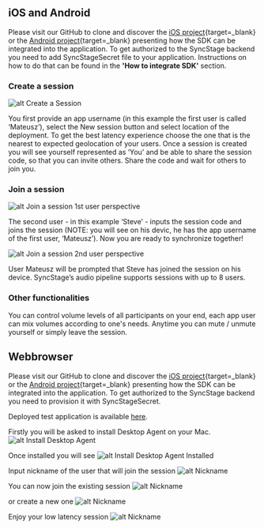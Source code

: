 ## iOS and Android
Please visit our GitHub to clone and discover the [iOS project](https://github.com/opensesamemedia/syncstage-test-app-ios){target=_blank} or the  [Android project](https://github.com/opensesamemedia/syncstage-test-app-android){target=_blank} presenting how the SDK can be integrated into the application. To get authorized to the SyncStage backend you need to add SyncStageSecret file to your application. Instructions on how to do that can be found in the __'How to integrate SDK'__ section.

### Create a session  

![alt Create a Session](assets/createsession.png "Create a Session")

You first provide an app username (in this example the first user is called ‘Mateusz’), select the New session button and select location of the deployment. To get the best latency experience choose the one that is the nearest to expected geolocation of your users. Once a session is created you will see yourself represented as ‘You’ and be able to share the session code, so that you can invite others. Share the code and wait for others to join you.

### Join a session

![alt Join a session 1st user perspective](assets/join_steve.png "Join a session 1st user perspective")

The second user - in this example ‘Steve’ - inputs the session code and joins the session (NOTE: you will see on his devic, he has the app username of the first user, ‘Mateusz’). Now you are ready to synchronize together!

![alt Join a session 2nd user perspective](assets/join_mateusz.png "Join a session 2nd user perspective")

User Mateusz will be prompted that Steve has joined the session on his device. SyncStage’s audio pipeline supports sessions with up to 8 users. 

### Other functionalities

You can control volume levels of all participants on your end, each app user can mix volumes according to one's needs. Anytime you can mute / unmute yourself or simply leave the session.


## Webbrowser

Please visit our GitHub to clone and discover the [iOS project](https://github.com/opensesamemedia/syncstage-test-app-ios){target=_blank} or the  [Android project](https://github.com/opensesamemedia/syncstage-test-app-android){target=_blank} presenting how the SDK can be integrated into the application. To get authorized to the SyncStage backend you need to provision it with SyncStageSecret.

Deployed test application is available [here](https://syncstagebrowsersdktestapp.web.app/).

Firstly you will be asked to install Desktop Agent on your Mac.
![alt Install Desktop Agent](assets/browser/setup-1.png "Install Desktop Agent")

Once installed you will see
![alt Install Desktop Agent Installed](assets/browser/setup-2.png "Install Desktop Agent Installed")

Input nickname of the user that will join the session
![alt Nickname](assets/browser/profile.png "Nickname")

You can now join the existing session
![alt Nickname](assets/browser/join.png "Nickname")

or create a new one
![alt Nickname](assets/browser/create.png "Nickname")

Enjoy your low latency session
![alt Nickname](assets/browser/session.png "Nickname")